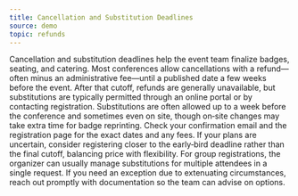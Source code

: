 ```yaml
---
title: Cancellation and Substitution Deadlines
source: demo
topic: refunds
---
```

Cancellation and substitution deadlines help the event team finalize badges, seating, and catering. Most conferences allow cancellations with a refund—often minus an administrative fee—until a published date a few weeks before the event. After that cutoff, refunds are generally unavailable, but substitutions are typically permitted through an online portal or by contacting registration. Substitutions are often allowed up to a week before the conference and sometimes even on site, though on‑site changes may take extra time for badge reprinting. Check your confirmation email and the registration page for the exact dates and any fees. If your plans are uncertain, consider registering closer to the early‑bird deadline rather than the final cutoff, balancing price with flexibility. For group registrations, the organizer can usually manage substitutions for multiple attendees in a single request. If you need an exception due to extenuating circumstances, reach out promptly with documentation so the team can advise on options.

